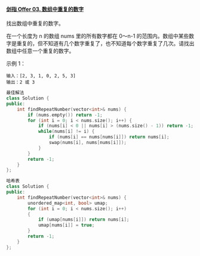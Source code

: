 #### [剑指 Offer 03. 数组中重复的数字](https://leetcode-cn.com/problems/shu-zu-zhong-zhong-fu-de-shu-zi-lcof/)

找出数组中重复的数字。



在一个长度为 n 的数组 nums 里的所有数字都在 0～n-1 的范围内。数组中某些数字是重复的，但不知道有几个数字重复了，也不知道每个数字重复了几次。请找出数组中任意一个重复的数字。

示例 1：

```
输入：[2, 3, 1, 0, 2, 5, 3]
输出：2 或 3 
```



```c++
最佳解法
class Solution {
public:
    int findRepeatNumber(vector<int>& nums) {
        if (nums.empty()) return -1;
        for (int i = 0; i < nums.size(); i++) {
            if (nums[i] < 0 || nums[i] > (nums.size() - 1)) return -1;
            while(nums[i] != i) {
                if (nums[i] == nums[nums[i]]) return nums[i];
                swap(nums[i], nums[nums[i]]);
            }
        }
        return -1;
    }
};
```



```c++
哈希表
class Solution {
public:
    int findRepeatNumber(vector<int>& nums) {
        unordered_map<int, bool> umap;
        for (int i = 0; i < nums.size(); i++)
        {
            if (umap[nums[i]]) return nums[i];
            umap[nums[i]] = true;
        }
        return -1;
    }
};
```

